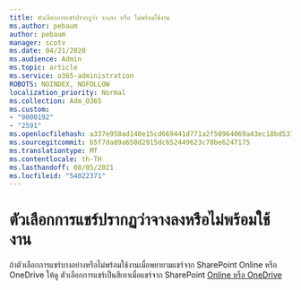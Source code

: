 ```yaml
---
title: ตัวเลือกการแชร์ปรากฏว่า จางลง หรือ ไม่พร้อมใช้งาน
ms.author: pebaum
author: pebaum
manager: scotv
ms.date: 04/21/2020
ms.audience: Admin
ms.topic: article
ms.service: o365-administration
ROBOTS: NOINDEX, NOFOLLOW
localization_priority: Normal
ms.collection: Adm_O365
ms.custom:
- "9000192"
- "2591"
ms.openlocfilehash: a337e958ad140e15cd669441d771a2f50964069a43ec18bd537f0a105ae60b6a
ms.sourcegitcommit: b5f7da89a650d2915dc652449623c78be6247175
ms.translationtype: MT
ms.contentlocale: th-TH
ms.lasthandoff: 08/05/2021
ms.locfileid: "54022371"
---
```

# <a name="sharing-options-appear-dim-or-are-not-available"></a>ตัวเลือกการแชร์ปรากฏว่าจางลงหรือไม่พร้อมใช้งาน

ถ้าตัวเลือกการแชร์บางอย่างหรือไม่พร้อมใช้งานเมื่อพยายามแชร์จาก SharePoint Online หรือ OneDrive ให้ดู ตัวเลือกการแชร์เป็นสีเทาเมื่อแชร์จาก SharePoint [Online หรือ OneDrive](https://docs.microsoft.com/sharepoint/support/administration/sharing-options-grayed-out-when-sharing-from-sharepoint-online-or-onedrive)